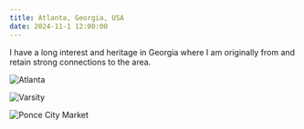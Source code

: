 ```yaml
---
title: Atlanta, Georgia, USA
date: 2024-11-1 12:00:00
---
```


I have a long interest and heritage in Georgia where I am originally from and retain strong connections to the area.

![Atlanta](/atlanta.jpg)

![Varsity](/varsity.jpg)

![Ponce City Market](/pcm.jpg)

